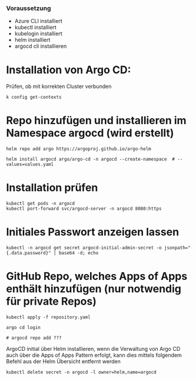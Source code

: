 ### Voraussetzung
- Azure CLI installiert
- kubectl installiert
- kubelogin installiert
- helm installiert
- argocd cli installieren

# Installation von Argo CD:
Prüfen, ob mit korrekten Cluster verbunden
```
k config get-contexts
``` 

# Repo hinzufügen und installieren im Namespace argocd (wird erstellt)
```
helm repo add argo https://argoproj.github.io/argo-helm

helm install argocd argo/argo-cd -n argocd --create-namespace  # --values=values.yaml
```


# Installation prüfen
```
kubectl get pods -n argocd
kubectl port-forward svc/argocd-server -n argocd 8080:https
```

# Initiales Passwort anzeigen lassen
```
kubectl -n argocd get secret argocd-initial-admin-secret -o jsonpath="{.data.password}" | base64 -d; echo
```

# GitHub Repo, welches Apps of Apps enthält hinzufügen (nur notwendig für private Repos)
```
kubectl apply -f repository.yaml
```



```
argo cd login

# argocd repo add ???
```

ArgoCD initial über Helm installieren, wenn die Verwaltung von Argo CD auch über die Apps of Apps Pattern erfolgt, kann dies mittels folgendem Befehl aus der Helm Übersicht entfernt werden


```
kubectl delete secret -n argocd -l owner=helm,name=argocd
```
